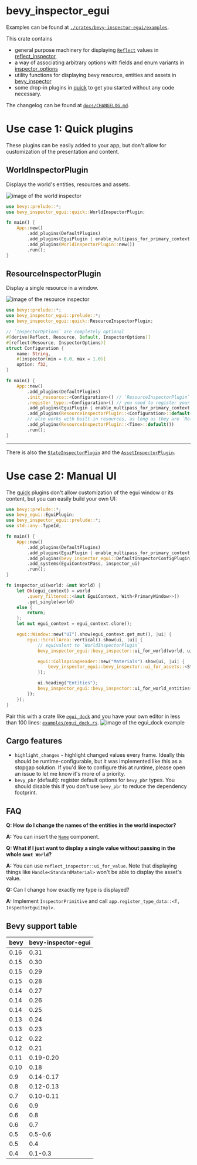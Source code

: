 # bevy_inspector_egui

Examples can be found at [`./crates/bevy-inspector-egui/examples`](./crates/bevy-inspector-egui/examples/).

This crate contains

- general purpose machinery for displaying [`Reflect`](bevy_reflect::Reflect) values in [reflect_inspector],
- a way of associating arbitrary options with fields and enum variants in [inspector_options]
- utility functions for displaying bevy resource, entities and assets in [bevy_inspector]
- some drop-in plugins in [quick] to get you started without any code necessary.

The changelog can be found at [`docs/CHANGELOG.md`](./docs/CHANGELOG.md).

# Use case 1: Quick plugins

These plugins can be easily added to your app, but don't allow for customization of the presentation and content.

## WorldInspectorPlugin

Displays the world's entities, resources and assets.

![image of the world inspector](https://raw.githubusercontent.com/jakobhellermann/bevy-inspector-egui/main/docs/images/world_inspector.png)

```rust
use bevy::prelude::*;
use bevy_inspector_egui::quick::WorldInspectorPlugin;

fn main() {
    App::new()
        .add_plugins(DefaultPlugins)
        .add_plugins(EguiPlugin { enable_multipass_for_primary_context: true })
        .add_plugins(WorldInspectorPlugin::new())
        .run();
}
```

## ResourceInspectorPlugin

Display a single resource in a window.

![image of the resource inspector](https://raw.githubusercontent.com/jakobhellermann/bevy-inspector-egui/main/docs/images/resource_inspector.png)

```rust
use bevy::prelude::*;
use bevy_inspector_egui::prelude::*;
use bevy_inspector_egui::quick::ResourceInspectorPlugin;

// `InspectorOptions` are completely optional
#[derive(Reflect, Resource, Default, InspectorOptions)]
#[reflect(Resource, InspectorOptions)]
struct Configuration {
    name: String,
    #[inspector(min = 0.0, max = 1.0)]
    option: f32,
}

fn main() {
    App::new()
        .add_plugins(DefaultPlugins)
        .init_resource::<Configuration>() // `ResourceInspectorPlugin` won't initialize the resource
        .register_type::<Configuration>() // you need to register your type to display it
        .add_plugins(EguiPlugin { enable_multipass_for_primary_context: true })
        .add_plugins(ResourceInspectorPlugin::<Configuration>::default())
        // also works with built-in resources, as long as they are `Reflect`
        .add_plugins(ResourceInspectorPlugin::<Time>::default())
        .run();
}
```

<hr>

There is also the [`StateInspectorPlugin`](quick::StateInspectorPlugin) and the [`AssetInspectorPlugin`](quick::AssetInspectorPlugin).

# Use case 2: Manual UI

The [quick] plugins don't allow customization of the egui window or its content, but you can easily build your own UI:

```rust
use bevy::prelude::*;
use bevy_egui::EguiPlugin;
use bevy_inspector_egui::prelude::*;
use std::any::TypeId;

fn main() {
    App::new()
        .add_plugins(DefaultPlugins)
        .add_plugins(EguiPlugin { enable_multipass_for_primary_context: true })
        .add_plugins(bevy_inspector_egui::DefaultInspectorConfigPlugin) // adds default options and `InspectorEguiImpl`s
        .add_systems(EguiContextPass, inspector_ui)
        .run();
}

fn inspector_ui(world: &mut World) {
    let Ok(egui_context) = world
        .query_filtered::<&mut EguiContext, With<PrimaryWindow>>()
        .get_single(world)
    else {
        return;
    };
    let mut egui_context = egui_context.clone();

    egui::Window::new("UI").show(egui_context.get_mut(), |ui| {
        egui::ScrollArea::vertical().show(ui, |ui| {
            // equivalent to `WorldInspectorPlugin`
            bevy_inspector_egui::bevy_inspector::ui_for_world(world, ui);

            egui::CollapsingHeader::new("Materials").show(ui, |ui| {
                bevy_inspector_egui::bevy_inspector::ui_for_assets::<StandardMaterial>(world, ui);
            });

            ui.heading("Entities");
            bevy_inspector_egui::bevy_inspector::ui_for_world_entities(world, ui);
        });
    });
}
```

Pair this with a crate like [`egui_dock`](https://docs.rs/egui_dock/latest/egui_dock/) and you have your own editor in less than 100 lines: [`examples/egui_dock.rs`](https://github.com/jakobhellermann/bevy-inspector-egui/blob/main/crates/bevy-inspector-egui/examples/integrations/egui_dock.rs).
![image of the egui_dock example](https://raw.githubusercontent.com/jakobhellermann/bevy-inspector-egui/main/docs/images/egui_dock.png)

## Cargo features

- `highlight_changes` - highlight changed values every frame.
  Ideally this should be runtime-configurable, but it was implemented like this as a stopgap solution. If you'd like to configure this at runtime, please open an issue to let me know it's more of a priority.
- `bevy_pbr` (default): register default options for `bevy_pbr` types. You should disable this if you don't use `bevy_pbr` to reduce the dependency footprint.

## FAQ

**Q: How do I change the names of the entities in the world inspector?**

**A:** You can insert the [`Name`](https://docs.rs/bevy_core/latest/bevy_core/struct.Name.html) component.

**Q: What if I just want to display a single value without passing in the whole `&mut World`?**

**A:** You can use `reflect_inspector::ui_for_value`. Note that displaying things like `Handle<StandardMaterial>` won't be able to display the asset's value.

**Q:** Can I change how exactly my type is displayed?

**A:** Implement `InspectorPrimitive` and call `app.register_type_data::<T, InspectorEguiImpl>`.

[reflect_inspector]: https://docs.rs/bevy-inspector-egui/latest/bevy_inspector_egui/reflect_inspector
[inspector_options]: https://docs.rs/bevy-inspector-egui/latest/bevy_inspector_egui/inspector_options
[quick]: https://docs.rs/bevy-inspector-egui/latest/bevy_inspector_egui/quick
[bevy_inspector]: https://docs.rs/bevy-inspector-egui/latest/bevy_inspector_egui/bevy_inspector

## Bevy support table

| bevy | bevy-inspector-egui |
| ---- | ------------------- |
| 0.16 | 0.31                |
| 0.15 | 0.30                |
| 0.15 | 0.29                |
| 0.15 | 0.28                |
| 0.14 | 0.27                |
| 0.14 | 0.26                |
| 0.14 | 0.25                |
| 0.13 | 0.24                |
| 0.13 | 0.23                |
| 0.12 | 0.22                |
| 0.12 | 0.21                |
| 0.11 | 0.19-0.20           |
| 0.10 | 0.18                |
| 0.9  | 0.14-0.17           |
| 0.8  | 0.12-0.13           |
| 0.7  | 0.10-0.11           |
| 0.6  | 0.9                 |
| 0.6  | 0.8                 |
| 0.6  | 0.7                 |
| 0.5  | 0.5-0.6             |
| 0.5  | 0.4                 |
| 0.4  | 0.1-0.3             |
